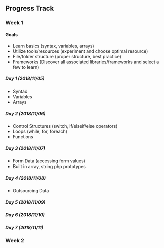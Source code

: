 ## Progress Track

### Week 1

#### Goals

- Learn basics (syntax, variables, arrays)
- Utilize tools/resources (experiment and choose optimal resource)
- File/folder structure (proper structure, best practice)
- Frameworks (Discover all associated libraries/frameworks and select a few to learn)

##### Day 1 (2018/11/05)

- Syntax
- Variables
- Arrays

##### Day 2 (2018/11/06)

- Control Structures (switch, if/elseif/else operators)
- Loops (while, for, foreach)
- Functions

##### Day 3 (2018/11/07)

- Form Data (accessing form values)
- Built in array, string php prototypes

##### Day 4 (2018/11/08)

- Outsourcing Data

##### Day 5 (2018/11/09)

##### Day 6 (2018/11/10)

##### Day 7 (2018/11/11)

### Week 2

